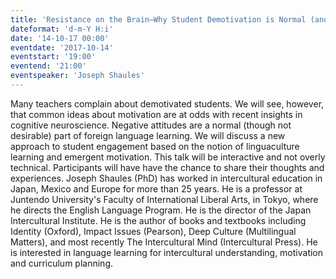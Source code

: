 ```yaml
---
title: 'Resistance on the Brain—Why Student Demotivation is Normal (and What to Do About it)'
dateformat: 'd-m-Y H:i'
date: '14-10-17 00:00'
eventdate: '2017-10-14'
eventstart: '19:00'
eventend: '21:00'
eventspeaker: 'Joseph Shaules'
---
```


Many teachers complain about demotivated students. We will see, however, that common ideas about motivation are at odds with recent insights in cognitive neuroscience. Negative attitudes are a normal (though not desirable) part of foreign language learning. We will discuss a new approach to student engagement based on the notion of linguaculture learning and emergent motivation. This talk will be interactive and not overly technical. Participants will have have the chance to share their thoughts and experiences.
Joseph Shaules (PhD) has worked in intercultural education in Japan, Mexico and Europe for more than 25 years. He is a professor at Juntendo University's Faculty of International Liberal Arts, in Tokyo, where he directs the English Language Program. He is the director of the Japan Intercultural Institute. He is the author of books and textbooks including Identity (Oxford), Impact Issues (Pearson), Deep Culture (Multilingual Matters), and most recently The Intercultural Mind (Intercultural Press). He is interested in language learning for intercultural understanding, motivation and curriculum planning.

